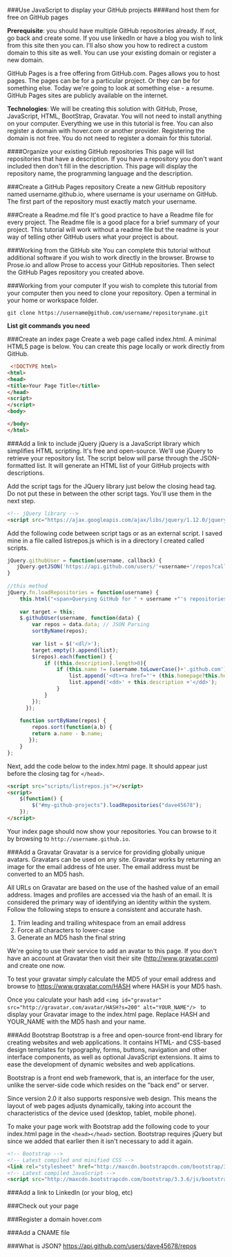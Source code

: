 ###Use JavaScript to display your GitHub projects
####and host them for free on GitHub pages


**Prerequisite**: you should have multiple GitHub repositories already. If not, go back and create some. If you use linkedIn or have a blog you wish to link from this site then you can. I'll also show you how to redirect a custom domain to this site as well. You can use your existing domain or register a new domain. 

GitHub Pages is a free offering from GitHub.com. Pages allows you to host pages. The pages can be for a particular project. Or they can be for something else. Today we're going to look at something else - a resume. GitHub Pages sites are publicly available on the internet. 

**Technologies**: We will be creating this solution with GitHub, Prose, JavaScript, HTML, BootStrap, Gravatar. You will not need to install anything on your computer. Everything we use in this tutorial is free. You can also register a domain with  hover.com or another provider. Registering the domain is not free. You do not need to register a domain for this tutorial.  

####Organize your existing GitHub repositories
This page will list repositories that have a description. If you have a repository you don't want included then don't fill in the description. This page will display the repository name, the programming language and the description.

###Create a GitHub Pages repository
Create a new GitHub repository named username.github.io, where username is your username on GitHub.  The first part of the repository must exactly match your username. 

###Create a Readme.md file
It's good practice to have a Readme file for every project. The Readme file  is a good place for a brief summary of your project. This tutorial will work without a readme file but the readme is your way of telling other GitHub users what your project is about.

###Working from the GitHub site
You can complete this tutorial without additional software if you wish to work directly in the browser. Browse to Prose.io and allow Prose to access your GitHub repositories. Then select the GitHub Pages repository you created above.

###Working from your computer
If you wish to complete this tutorial from your computer then you need to clone your repository. Open a terminal in your home or workspace folder. 
```
git clone https://username@github.com/username/repositoryname.git
```

**List git commands you need**

###Create an index page 
Create a web page called index.html.  A minimal HTML5 page is below. You can create this page locally or work directly from GitHub. 
```html
 <!DOCTYPE html>
<html>
<head>
<title>Your Page Title</title>
</head>
<script>
</script>
<body>

</body>
</html> 
```

###Add a link to include jQuery
jQuery is a JavaScript library which simplifies HTML scripting. It's free and open-source. We'll use jQuery to retrieve your repository list. The script below will parse through the JSON-formatted list. It will generate an HTML list of your GitHub projects with descriptions.

Add the script tags for the JQuery library just below the closing head tag. Do not put these in between the other script tags. You'll use them in the next step. 
```html
<!-- jQuery library -->
<script src="https://ajax.googleapis.com/ajax/libs/jquery/1.12.0/jquery.min.js"></script>
```

Add the following code between script tags or as an external script. I saved mine in a file called listrepos.js which is in a directory I created called scripts.


```javascript
jQuery.githubUser = function(username, callback) {
   jQuery.getJSON('https://api.github.com/users/'+username+'/repos?callback=?',callback)
}
 
//this method
jQuery.fn.loadRepositories = function(username) {
    this.html("<span>Querying GitHub for " + username +"'s repositories...</span>");
     
    var target = this;
    $.githubUser(username, function(data) {
        var repos = data.data; // JSON Parsing
        sortByName(repos);    
     
        var list = $('<dl/>');
        target.empty().append(list);
        $(repos).each(function() {
        	if ((this.description).length>0){
	            if (this.name != (username.toLowerCase()+'.github.com')) {
	                list.append('<dt><a href="'+ (this.homepage?this.homepage:this.html_url) +'">' + this.name + '</a> <em>'+(this.language?('('+this.language+')'):'')+'</em></dt>');
	                list.append('<dd>' + this.description +'</dd>');
	            }
        	}
        });      
      });
      
    function sortByName(repos) {
        repos.sort(function(a,b) {
        return a.name - b.name;
       });
    }
};

```
Next, add the code below to the index.html page. It should appear just before the closing tag for ```</head>```.


```html
<script src="scripts/listrepos.js"></script>
<script>
    $(function() {
        $("#my-github-projects").loadRepositories("dave45678");
    });
</script>
```
Your index page should now show your repositories. You can browse to it by browsing to ```http://username.github.io```.

###Add a Gravatar
Gravatar is a service for providing globally unique avatars. Gravatars can be used on any site. Gravatar works by returning an image for the email address of hte user. The email address must be converted to an MD5 hash.

All URLs on Gravatar are based on the use of the hashed value of an email address. Images and profiles are accessed via the hash of an email. It is considered the primary way of identifying an identity within the system. Follow the following steps to ensure a consistent and accurate hash.
1. Trim leading and trailing whitespace from an email address
2. Force all characters to lower-case
3. Generate an MD5 hash the final string

We're going to use their service to add an avatar to this page. If you don't have an account at Gravatar then visit their site (http://www.gravatar.com) and create one now. 

To test your gravatar simply calculate the MD5 of your email address and browse to https://www.gravatar.com/HASH where HASH is your MD5 hash. 

Once you calculate your hash add ```<img id="gravatar" src="http://gravatar.com/avatar/HASH?s=200" alt="YOUR_NAME"/> ``` to display your Gravatar image to the index.html page. Replace HASH and YOUR_NAME with the MD5 hash and your name.


###Add Bootstrap
Bootstrap is a free and open-source front-end library for creating websites and web applications. It contains HTML- and CSS-based design templates for typography, forms, buttons, navigation and other interface components, as well as optional JavaScript extensions. It aims to ease the development of dynamic websites and web applications.

Bootstrap is a front end web framework, that is, an interface for the user, unlike the server-side code which resides on the "back end" or server.

Since version 2.0 it also supports responsive web design. This means the layout of web pages adjusts dynamically, taking into account the characteristics of the device used (desktop, tablet, mobile phone).

To make your page work with Bootstrap add the following code to your index.html page in the ```<head></head>``` section. Bootstrap requires jQuery but since we added that earlier then it isn't necessary to add it again.

```html
<!-- Bootstrap -->
<!-- Latest compiled and minified CSS -->
<link rel="stylesheet" href="http://maxcdn.bootstrapcdn.com/bootstrap/3.3.6/css/bootstrap.min.css">
<!-- Latest compiled JavaScript -->
<script src="http://maxcdn.bootstrapcdn.com/bootstrap/3.3.6/js/bootstrap.min.js"></script>
```

###Add a link to LinkedIn (or your blog, etc)


###Check out your page


###Register a domain
hover.com

###Add a CNAME file

###What is JSON?
https://api.github.com/users/dave45678/repos